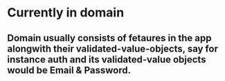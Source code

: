 # Currently in domain

## Domain usually consists of fetaures in the app alongwith their validated-value-objects, say for instance auth and its validated-value objects would be Email & Password.